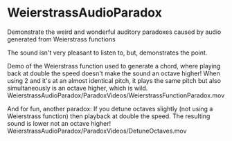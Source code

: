 # WeierstrassAudioParadox
Demonstrate the weird and wonderful auditory paradoxes caused by audio generated from Weierstrass functions

The sound isn't very pleasant to listen to, but, demonstrates the point.

Demo of the Weierstrass function used to generate a chord, where playing back at double the speed doesn't make the sound an octave higher! When using 2 and it's at an almost identical pitch, it plays the same pitch but also simultaneously is an octave higher, which is wild.
WeierstrassAudioParadox/ParadoxVideos/WeierstrassFunctionParadox.mov

And for fun, another paradox: If you detune octaves slightly (not using a Weierstrass function) then playback at double the speed. The resulting sound is lower not an octave higher!
WeierstrassAudioParadox/ParadoxVideos/DetuneOctaves.mov


